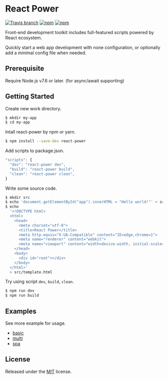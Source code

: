 # React Power

[![Travis branch](https://img.shields.io/travis/chikara-chan/react-power/master.svg)](https://travis-ci.org/chikara-chan/react-power)
[![npm](https://img.shields.io/npm/v/react-power.svg)](https://www.npmjs.com/package/react-power)
[![npm](https://img.shields.io/npm/l/react-power.svg)](https://github.com/chikara-chan/react-power/blob/master/LICENSE)

Front-end development toolkit includes full-featured scripts powered by React ecosystem.

Quickly start a web app development with none configuration, or optionally add a minimal config file when needed.

## Prerequisite

Require Node.js v7.6 or later. (for async/await supporting)

## Getting Started

Create new work directory.
``` bash
$ mkdir my-app
$ cd my-app
```
Intall react-power by npm or yarn.
``` bash
$ npm install --save-dev react-power
```
Add scripts to package.json.
``` js
"scripts": {
  "dev": "react-power dev",
  "build": "react-power build",
  "clean": "react-power clean",
}
```
Write some source code.
``` bash
$ mkdir src
$ echo 'document.getElementById("app").innerHTML = "Hello world!"' > src/index.js
$ echo
  '<!DOCTYPE html>
  <html>
    <head>
      <meta charset="utf-8">
      <title>React Power</title>
      <meta http-equiv="X-UA-Compatible" content="IE=edge,chrome=1">
      <meta name="renderer" content="webkit">
      <meta name="viewport" content="width=device-width, initial-scale=1">
    </head>
    <body>
      <div id="root"></div>
    </body>
  </html>'
  > src/template.html
```
Try using script `dev`, `build`, `clean`.
``` bash
$ npm run dev
$ npm run build
```
## Examples

See more example for usage.
- [basic](https://github.com/chikara-chan/react-power/tree/master/examples/basic)
- [multi](https://github.com/chikara-chan/react-power/tree/master/examples/multi)
- [spa](https://github.com/chikara-chan/react-power/tree/master/examples/spa)

## License

Released under the [MIT](https://github.com/chikara-chan/react-power/blob/master/LICENSE) license.

